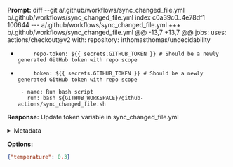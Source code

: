 **Prompt:**
diff --git a/.github/workflows/sync_changed_file.yml b/.github/workflows/sync_changed_file.yml
index c0a39c0..4e78df1 100644
--- a/.github/workflows/sync_changed_file.yml
+++ b/.github/workflows/sync_changed_file.yml
@@ -13,7 +13,7 @@ jobs:
         uses: actions/checkout@v2
         with:
           repository: irthomasthomas/undecidability
-          repo-token: ${{ secrets.GITHUB_TOKEN }} # Should be a newly generated GitHub token with repo scope
+          token: ${{ secrets.GITHUB_TOKEN }} # Should be a newly generated GitHub token with repo scope
 
       - name: Run bash script
         run: bash ${GITHUB_WORKSPACE}/github-actions/sync_changed_file.sh


**Response:**
Update token variable in sync_changed_file.yml

<details><summary>Metadata</summary>

- Duration: 1192 ms
- Datetime: 2023-09-07T22:09:43.097565
- Model: gpt-3.5-turbo-0613

</details>

**Options:**
```json
{"temperature": 0.3}
```

